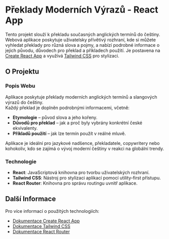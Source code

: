 
# Překlady Moderních Výrazů - React App

Tento projekt slouží k překladu současných anglických termínů do češtiny. Webová aplikace poskytuje uživatelsky přívětivý rozhraní, kde si můžete vyhledat překlady pro různá slova a pojmy, a nabízí podrobné informace o jejich původu, důvodech pro překlad a příkladech použití. Je postavena na [Create React App](https://github.com/facebook/create-react-app) a využívá [Tailwind CSS](https://tailwindcss.com) pro stylizaci.

## O Projektu

### Popis Webu

Aplikace poskytuje překlady moderních anglických termínů a slangových výrazů do češtiny.  
Každý překlad je doplněn podrobnými informacemi, včetně:
- **Etymologie** – původ slova a jeho kořeny.
- **Důvodů pro překlad** – jak a proč byly vybrány konkrétní české ekvivalenty.
- **Příkladů použití** – jak lze termín použít v reálné mluvě.

Aplikace je ideální pro jazykové nadšence, překladatele, copywritery nebo kohokoliv, kdo se zajímá o vývoj moderní češtiny v reakci na globální trendy.

### Technologie

- **React**: JavaScriptová knihovna pro tvorbu uživatelských rozhraní.
- **Tailwind CSS**: Nástroj pro stylizaci aplikací pomocí utility-first přístupu.
- **React Router**: Knihovna pro správu routingu uvnitř aplikace.

## Další Informace

Pro více informací o použitých technologiích:

- [Dokumentace Create React App](https://facebook.github.io/create-react-app/docs/getting-started)
- [Dokumentace Tailwind CSS](https://tailwindcss.com/docs)
- [Dokumentace React Router](https://reactrouter.com/)
